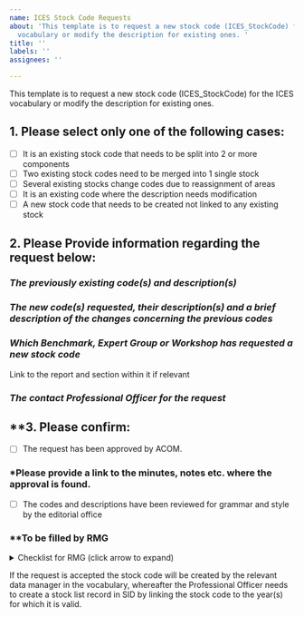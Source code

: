 ```yaml
---
name: ICES Stock Code Requests
about: 'This template is to request a new stock code (ICES_StockCode) for the ICES
  vocabulary or modify the description for existing ones. '
title: ''
labels: ''
assignees: ''

---
```


This template is to request a new stock code (ICES_StockCode) for the ICES vocabulary or modify the description for existing ones. 


## 1. Please select **only one** of the following cases:

- [ ] It is an existing stock code that needs to be split into 2 or more components
- [ ] Two existing stock codes need to be merged into 1 single stock
- [ ] Several existing stocks change codes due to reassignment of areas
- [ ] It is an existing code where the description needs modification
- [ ] A new stock code that needs to be created not linked to any existing stock 

## **2. Please Provide information regarding the request below:** 
### *The previously existing code(s) and description(s)*
<!-- Provide the existing stock codes and their descriptions here. -->

### *The new code(s) requested, their description(s) and a brief description of the changes concerning the previous codes*
### *Which Benchmark, Expert Group or Workshop has requested a new stock code*
Link to the report and section within it if relevant
### *The contact Professional Officer for the request*


## **3.  Please confirm:
- [ ] The request has been approved by ACOM.
### *Please provide a link to the minutes, notes etc. where the approval is found.
- [ ]  The codes and descriptions have been reviewed for grammar and style by the editorial office


### **To be filled by RMG
<details>
<summary>Checklist for RMG (click arrow to expand)</summary>


- [ ] The request has been processed
- [ ] ICES_StockCode and IC_Stock have been updated in RECO and linked to relevant species codes, years, areas, ecoregions, WGs, databases etc
- [ ] Previous codes have been unlinked of years and WGs to make them inactive for the current year
- [ ] Sufficient notes are made in both new and old stock codes to identify connections between them and link to relevant reports
- [ ] The requester PO has been informed

</details>

If the request is accepted the stock code will be created by the relevant data manager in the vocabulary, whereafter the Professional Officer needs to create a stock list record in SID by linking the stock code to the year(s) for which it is valid.
